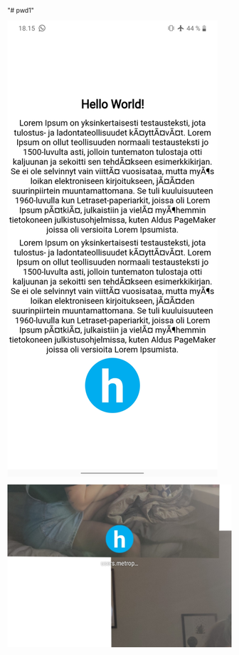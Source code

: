"# pwd1" 

![Home Screen](https://github.com/muhro/pwd1/blob/master/images/Screenshot_20200414-181528.jpg)


![Opened](https://github.com/muhro/pwd1/blob/master/images/Screenshot_20200414-180428__01.jpg)